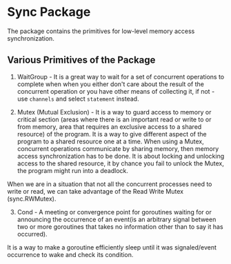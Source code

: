 # Sync Package

The package contains the primitives for low-level memory access synchronization.

## Various Primitives of the Package

1. WaitGroup - It is a great way to wait for a set of concurrent operations to complete when when you either don't care about the result of the concurrent operation or you have other means of collecting it, if not - use `channels` and select `statement` instead.

2. Mutex (Mutual Exclusion) - It is a way to guard access to memory or critical section (areas where there is an important read or write to or from memory, area that requires an exclusive access to a shared resource) of the program. It is a way to give different aspect of the program to a shared resource one at a time. When using a Mutex, concurrent operations communicate by sharing memory, then memory access synchronization has to be done. It is about locking and unlocking access to the shared resource, it by chance you fail to unlock the Mutex, the program might run into a deadlock.

When we are in a situation that not all the concurrent processes need to write or read, we can take advantage of the Read Write Mutex (sync.RWMutex).

3. Cond - A meeting or convergence point for goroutines waiting for or announcing the occurrence of an event(is an arbitrary signal between two or more goroutines that takes no information other than to say it has occurred).

It is a way to make a goroutine efficiently sleep until it was signaled/event occurrence to wake and check its condition.

